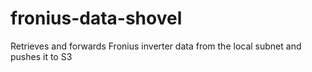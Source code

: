 # fronius-data-shovel
Retrieves and forwards Fronius inverter data from the local subnet and pushes it to S3
